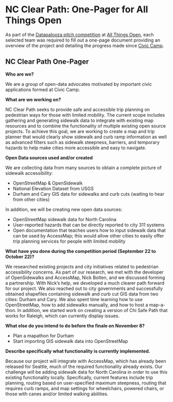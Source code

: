 # NC Clear Path: One-Pager for All Things Open 

As part of the [Datapalooza pitch competition](http://ncopenpass.com/blog/teams-are-selected-for-next-step-in-datapalooza-open-data-competition/) at [All Things Open](https://allthingsopen.org/), each selected team was required to fill out a one-page document providing an overview of the project and detailing the progress made since [Civic Camp](http://ncopenpass.com/blog/civic-camp-hackathon-concludes-with-open-data-competition-kickoff/).

## NC Clear Path One-Pager

**Who are we?**

We are a group of open-data advocates motivated by important civic applications formed at Civic Camp.

**What are we working on?**

NC Clear Path seeks to provide safe and accessible trip planning on pedestrian ways for those with limited mobility. The current scope includes gathering and generating sidewalk data to integrate with existing map resources and to combine the functionality of multiple existing open source projects. To achieve this goal, we are working to create a map and trip planner that would clearly show sidewalk and curb ramp information as well as advanced filters such as sidewalk steepness, barriers, and temporary hazards to help make cities more accessible and easy to navigate. 

**Open Data sources used and/or created**

We are collecting data from many sources to obtain a complete picture of sidewalk accessibility:
 - OpenStreetMap & OpenSidewalk
 - National Elevation Dataset from USGS
 - Durham and Cary GIS data for sidewalks and curb cuts (waiting to hear from other cities)

In addition, we will be creating new open data sources:
 - OpenStreetMap sidewalk data for North Carolina
 - User-reported hazards that can be directly reported to city 311 systems
 - Open documentation that teaches users how to input sidewalk data that can be used by AccessMap; this would allow other cities to easily offer trip planning services for people with limited mobility

**What have you done during the competition period (September 22 to October 22)?**

We researched existing projects and city initiatives related to pedestrian accessibility concerns. As part of our research, we met with the developer of OpenSidewalks and AccessMap, Nick Bolten, and we discussed forming a partnership. With Nick’s help, we developed a much clearer path forward for our project. We also reached out to city governments and successfully obtained shapefiles containing sidewalk and curb cut GIS data from two cities: Durham and Cary. We also spent time learning how to use OpenStreetMap, how to add sidewalks manually, and how to host a map-a-thon. In addition, we started work on creating a version of Chi Safe Path that works for Raleigh, which can currently display issues. 

**What else do you intend to do before the finale on November 8?**
 - Plan a mapathon for Durham
 - Start importing GIS sidewalk data into OpenStreetMap

**Describe specifically what functionality is currently implemented.**

Because our project will integrate with AccessMap, which has already been released for Seattle, much of the required functionality already exists. Our challenge will be adding sidewalk data for North Carolina in order to use this existing functionality locally. Specifically, current features include trip planning, routing based on user-specified maximum steepness, routing that requires curb ramps, and map settings for wheelchairs, powered chairs, or those with canes and/or limited walking abilities.
